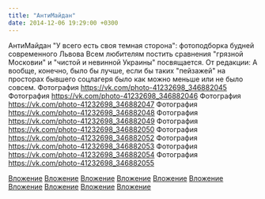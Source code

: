 ```yaml
---
title: "АнтиМайдан"
date: 2014-12-06 19:29:00 +0300
---
```


АнтиМайдан
"У всего есть своя темная сторона": фотоподборка будней современного Львова
Всем любителям постить сравнения "грязной Московии" и "чистой и невинной Украины" посвящается.
От редакции: А вообще, конечно, было бы лучше, если бы таких "пейзажей" на просторах бывшего соцлагеря было как можно меньше или не было совсем.
Фотография
https://vk.com/photo-41232698_346882045
Фотография
https://vk.com/photo-41232698_346882046
Фотография
https://vk.com/photo-41232698_346882047
Фотография
https://vk.com/photo-41232698_346882048
Фотография
https://vk.com/photo-41232698_346882049
Фотография
https://vk.com/photo-41232698_346882050
Фотография
https://vk.com/photo-41232698_346882052
Фотография
https://vk.com/photo-41232698_346882053
Фотография
https://vk.com/photo-41232698_346882054
Фотография
https://vk.com/photo-41232698_346882055

[Вложение](https://vk.com/photo-41232698_346882045)
[Вложение](https://vk.com/photo-41232698_346882046)
[Вложение](https://vk.com/photo-41232698_346882047)
[Вложение](https://vk.com/photo-41232698_346882048)
[Вложение](https://vk.com/photo-41232698_346882049)
[Вложение](https://vk.com/photo-41232698_346882050)
[Вложение](https://vk.com/photo-41232698_346882052)
[Вложение](https://vk.com/photo-41232698_346882053)
[Вложение](https://vk.com/photo-41232698_346882054)
[Вложение](https://vk.com/photo-41232698_346882055)
